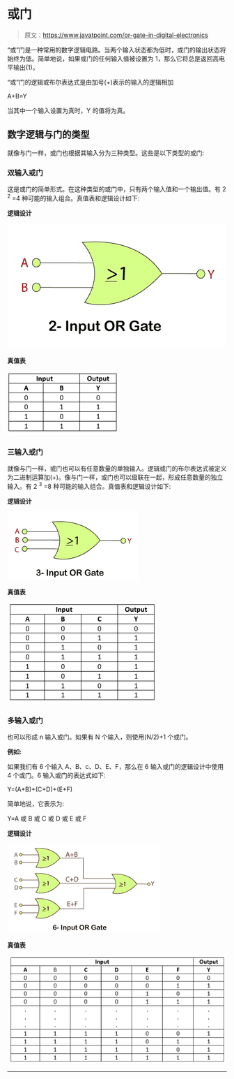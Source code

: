 # 或门

> 原文：<https://www.javatpoint.com/or-gate-in-digital-electronics>

“或”门是一种常用的数字逻辑电路。当两个输入状态都为低时，或门的输出状态将始终为低。简单地说，如果或门的任何输入值被设置为 1，那么它将总是返回高电平输出(1)。

“或”门的逻辑或布尔表达式是由加号(+)表示的输入的逻辑相加

A+B=Y

当其中一个输入设置为真时，Y 的值将为真。

## 数字逻辑与门的类型

就像与门一样，或门也根据其输入分为三种类型。这些是以下类型的或门:

### 双输入或门

这是或门的简单形式。在这种类型的或门中，只有两个输入值和一个输出值。有 2 <sup>2</sup> =4 种可能的输入组合。真值表和逻辑设计如下:

**逻辑设计**

![OR Gate](img/8a0500ba8b03a49d48befe010aa734e4.png)

**真值表**

![OR Gate](img/5ece72865b90b6ff2337417d19b3daf2.png)

### 三输入或门

就像与门一样，或门也可以有任意数量的单独输入。逻辑或门的布尔表达式被定义为二进制运算加(+)。像与门一样，或门也可以级联在一起，形成任意数量的独立输入。有 2 <sup>3</sup> =8 种可能的输入组合。真值表和逻辑设计如下:

**逻辑设计**

![OR Gate](img/b0f6fba79dcdb32988ee2b20b80314c2.png)

**真值表**

![OR Gate](img/2843d6a290a92c6208c79ba21d93a3c1.png)

### 多输入或门

也可以形成 n 输入或门。如果有 N 个输入，则使用(N/2)+1 个或门。

**例如:**

如果我们有 6 个输入 A、B、c、D、E、F，那么在 6 输入或门的逻辑设计中使用 4 个或门。6 输入或门的表达式如下:

Y=(A+B)+(C+D)+(E+F)

简单地说，它表示为:

Y=A 或 B 或 C 或 D 或 E 或 F

**逻辑设计**

![OR Gate](img/95ebb898fb306745d5078bed6719877d.png)

**真值表**

![OR Gate](img/40d3be8eee253af3d93eb095a12fbd51.png)

* * *